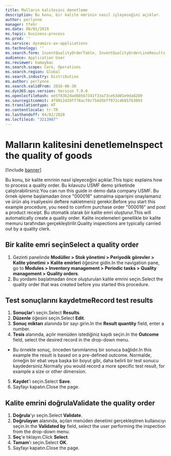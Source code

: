 ```yaml
---
title: Malların kalitesini denetleme
description: Bu konu, bir kalite emrinin nasıl işleyeceğini açıklar.
author: perlynne
manager: tfehr
ms.date: 08/01/2019
ms.topic: business-process
ms.prod: ''
ms.service: dynamics-ax-applications
ms.technology: ''
ms.search.form: InventQualityOrderTable, InventQualityOrderLineResults, HcmWorkerLookUp
audience: Application User
ms.reviewer: kamaybac
ms.search.scope: Core, Operations
ms.search.region: Global
ms.search.industry: Distribution
ms.author: perlynne
ms.search.validFrom: 2016-06-30
ms.dyn365.ops.version: Version 7.0.0
ms.openlocfilehash: ee5f83b2dad60567341f33a73ce63d01e9da8289
ms.sourcegitcommit: 4f9912439ff78acf0c754d5bff972c4b85763093
ms.translationtype: HT
ms.contentlocale: tr-TR
ms.lasthandoff: 04/02/2020
ms.locfileid: "3213987"
---
```

# <a name="inspect-the-quality-of-goods"></a><span data-ttu-id="f338c-103">Malların kalitesini denetleme</span><span class="sxs-lookup"><span data-stu-id="f338c-103">Inspect the quality of goods</span></span>

[!include [banner](../../includes/banner.md)]

<span data-ttu-id="f338c-104">Bu konu, bir kalite emrinin nasıl işleyeceğini açıklar.</span><span class="sxs-lookup"><span data-stu-id="f338c-104">This topic explains how to process a quality order.</span></span> <span data-ttu-id="f338c-105">Bu kılavuzu USMF demo şirketinde çalıştırabilirsiniz.</span><span class="sxs-lookup"><span data-stu-id="f338c-105">You can run this guide in demo data company USMF.</span></span> <span data-ttu-id="f338c-106">Bu örnek işleme başlamadan önce "000016" satınalma siparişini onaylamanız ve ürün alış irsaliyesini deftere nakletmeniz gerekir.</span><span class="sxs-lookup"><span data-stu-id="f338c-106">Before you start this example procedure, you need to confirm purchase order "000016" and post a product receipt.</span></span> <span data-ttu-id="f338c-107">Bu otomatik olarak bir kalite emri oluşturur.</span><span class="sxs-lookup"><span data-stu-id="f338c-107">This will automatically create a quality order.</span></span> <span data-ttu-id="f338c-108">Kalite incelemeleri genellikle bir kalite memuru tarafından gerçekleştirilir.</span><span class="sxs-lookup"><span data-stu-id="f338c-108">Quality inspections are typically carried out by a quality clerk.</span></span>


## <a name="select-a-quality-order"></a><span data-ttu-id="f338c-109">Bir kalite emri seçin</span><span class="sxs-lookup"><span data-stu-id="f338c-109">Select a quality order</span></span>
1. <span data-ttu-id="f338c-110">Gezinti panelinde **Modüller > Stok yönetimi > Periyodik görevler > Kalite yönetimi > Kalite emirleri** öğesine gidin.</span><span class="sxs-lookup"><span data-stu-id="f338c-110">In the navigation pane, go to **Modules > Inventory management > Periodic tasks > Quality management > Quality orders**.</span></span>
2. <span data-ttu-id="f338c-111">Bu yordamı başlatmadan önce oluşturulan kalite emrini seçin.</span><span class="sxs-lookup"><span data-stu-id="f338c-111">Select the quality order that was created before you started this procedure.</span></span>  

## <a name="record-test-results"></a><span data-ttu-id="f338c-112">Test sonuçlarını kaydetme</span><span class="sxs-lookup"><span data-stu-id="f338c-112">Record test results</span></span>
1. <span data-ttu-id="f338c-113">**Sonuçlar**'ı seçin.</span><span class="sxs-lookup"><span data-stu-id="f338c-113">Select **Results**.</span></span>
2. <span data-ttu-id="f338c-114">**Düzenle** öğesini seçin.</span><span class="sxs-lookup"><span data-stu-id="f338c-114">Select **Edit**.</span></span>
3. <span data-ttu-id="f338c-115">**Sonuç miktarı** alanında bir sayı girin.</span><span class="sxs-lookup"><span data-stu-id="f338c-115">In the **Result quantity** field, enter a number.</span></span>
4. <span data-ttu-id="f338c-116">**Tesis** alanında, açılır menüden istediğiniz kaydı seçin.</span><span class="sxs-lookup"><span data-stu-id="f338c-116">In the **Outcome** field, select the desired record in the drop-down menu.</span></span>  
- <span data-ttu-id="f338c-117">Bu örnekte sonuç, önceden tanımlanmış bir sonuca bağlıdır.</span><span class="sxs-lookup"><span data-stu-id="f338c-117">In this example the result is based on a pre-defined outcome.</span></span> <span data-ttu-id="f338c-118">Normalde, örneğin bir ebat veya başka bir boyut gibi, daha belirli bir test sonucu kaydedersiniz.</span><span class="sxs-lookup"><span data-stu-id="f338c-118">Normally you would record a more specific test result, for example a size or other dimension.</span></span>  
5. <span data-ttu-id="f338c-119">**Kaydet**'i seçin.</span><span class="sxs-lookup"><span data-stu-id="f338c-119">Select **Save**.</span></span>
6. <span data-ttu-id="f338c-120">Sayfayı kapatın.</span><span class="sxs-lookup"><span data-stu-id="f338c-120">Close the page.</span></span>

## <a name="validate-the-quality-order"></a><span data-ttu-id="f338c-121">Kalite emrini doğrula</span><span class="sxs-lookup"><span data-stu-id="f338c-121">Validate the quality order</span></span>
1. <span data-ttu-id="f338c-122">**Doğrula**'yı seçin.</span><span class="sxs-lookup"><span data-stu-id="f338c-122">Select **Validate**.</span></span>
2. <span data-ttu-id="f338c-123">**Doğrulayan** alanında, açılan menüden denetimi gerçekleştiren kullanıcıyı seçin.</span><span class="sxs-lookup"><span data-stu-id="f338c-123">In the **Validated by** field, select the user performing the inspection from the drop-down menu.</span></span>  
3. <span data-ttu-id="f338c-124">**Seç**'e tıklayın.</span><span class="sxs-lookup"><span data-stu-id="f338c-124">Click **Select**.</span></span>
4. <span data-ttu-id="f338c-125">**Tamam**'ı seçin.</span><span class="sxs-lookup"><span data-stu-id="f338c-125">Select **OK**.</span></span>
5. <span data-ttu-id="f338c-126">Sayfayı kapatın.</span><span class="sxs-lookup"><span data-stu-id="f338c-126">Close the page.</span></span>

